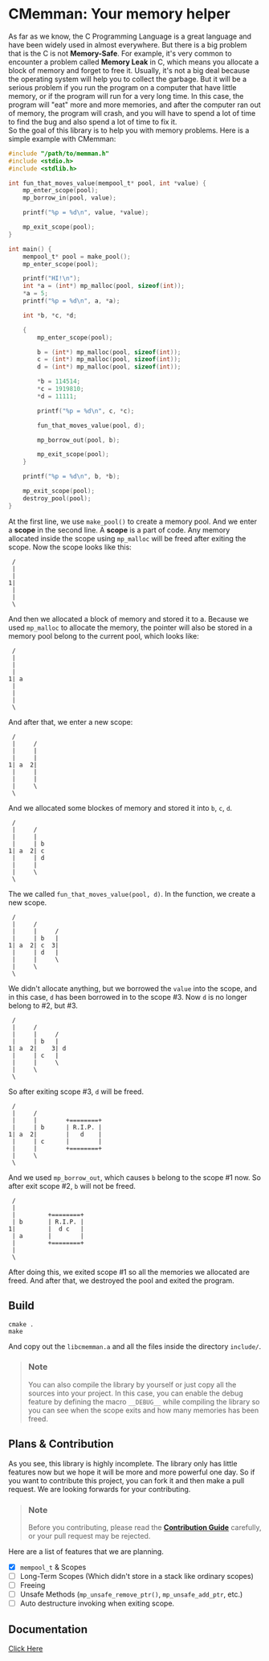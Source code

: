 # CMemman: Your memory helper

As far as we know, the C Programming Language is a great language and have been widely used in almost everywhere. But there is a big problem that is the C is not **Memory-Safe**. For example, it's very common to encounter a problem called **Memory Leak** in C, which means you allocate a block of memory and forget to free it. Usually, it's not a big deal because the operating system will help you to collect the garbage. But it will be a serious problem if you run the program on a computer that have little memory, or if the program will run for a very long time. In this case, the program will "eat" more and more memories, and after the computer ran out of memory, the program will crash, and you will have to spend a lot of time to find the bug and also spend a lot of time to fix it.  
So the goal of this library is to help you with memory problems. Here is a simple example with CMemman:
```C
#include "/path/to/memman.h"
#include <stdio.h>
#include <stdlib.h>

int fun_that_moves_value(mempool_t* pool, int *value) {
    mp_enter_scope(pool);
    mp_borrow_in(pool, value);

    printf("%p = %d\n", value, *value);

    mp_exit_scope(pool);
}

int main() {
    mempool_t* pool = make_pool();
    mp_enter_scope(pool);

    printf("HI!\n");
    int *a = (int*) mp_malloc(pool, sizeof(int));
    *a = 5;
    printf("%p = %d\n", a, *a);

    int *b, *c, *d;

    {
        mp_enter_scope(pool);

        b = (int*) mp_malloc(pool, sizeof(int));
        c = (int*) mp_malloc(pool, sizeof(int));
        d = (int*) mp_malloc(pool, sizeof(int));

        *b = 114514;
        *c = 1919810;
        *d = 11111;

        printf("%p = %d\n", c, *c);

        fun_that_moves_value(pool, d);

        mp_borrow_out(pool, b);

        mp_exit_scope(pool);
    }

    printf("%p = %d\n", b, *b);

    mp_exit_scope(pool);
    destroy_pool(pool);
}
```

At the first line, we use `make_pool()` to create a memory pool. And we enter a **scope** in the second line. A **scope** is a part of code. Any memory allocated inside the scope using `mp_malloc` will be freed after exiting the scope. Now the scope looks like this:
```
 /
 |
 |
1|
 |
 |
 \
```
And then we allocated a block of memory and stored it to a. Because we used `mp_malloc` to allocate the memory, the pointer will also be stored in a memory pool belong to the current pool, which looks like:
```
 /
 |
 |
 |
1| a
 |
 |
 |
 \
```

And after that, we enter a new scope:
```
 /
 |     /
 |     |
 |     |
1| a  2|
 |     |
 |     |
 |     \
 \
```
And we allocated some blockes of memory and stored it into `b`, `c`, `d`.
```
 /
 |     /
 |     |
 |     | b
1| a  2| c
 |     | d
 |     |
 |     \
 \
```

The we called `fun_that_moves_value(pool, d)`. In the function, we create a new scope.
```
 /
 |     /     
 |     |     /
 |     | b   |
1| a  2| c  3|
 |     | d   |
 |     |     \
 |     \
 \
```
We didn't allocate anything, but we borrowed the `value` into the scope, and in this case, `d` has been borrowed in to the scope #3. Now `d` is no longer belong to #2, but #3.

```
 /
 |     /     
 |     |     /
 |     | b   |
1| a  2|    3| d
 |     | c   |
 |     |     \
 |     \
 \
```
So after exiting scope #3, `d` will be freed.
```
 /
 |     /     
 |     |        +========+
 |     | b      | R.I.P. |
1| a  2|        |   d    |
 |     | c      |        |
 |     |        +========+
 |     \
 \
 ```
And we used `mp_borrow_out`, which causes `b` belong to the scope #1 now. So after exit scope #2, `b` will not be freed.
```
 /
 |      
 |         +========+
 | b       | R.I.P. |
1|         |  d c   |
 | a       |        |
 |         +========+
 | 
 \
 ```

After doing this, we exited scope #1 so all the memories we allocated are freed. And after that, we destroyed the pool and exited the program.

## Build
```
cmake .
make
```
And copy out the `libcmemman.a` and all the files inside the directory `include/`.
> ### Note
> You can also compile the library by yourself or just copy all the sources into your project. In this case, you can enable the debug feature by defining the macro `__DEBUG__` while compiling the library so you can see when the scope exits and how many memories has been freed.

## Plans & Contribution
As you see, this library is highly incomplete. The library only has little features now but we hope it will be more and more powerful one day. So if you want to contribute this project, you can fork it and then make a pull request. We are looking forwards for your contributing.

> ### Note
> Before you contributing, please read the **[Contribution Guide](doc/ContributionGuide/Overview.md)** carefully, or your pull request may be rejected.

Here are a list of features that we are planning.

- [x] `mempool_t` & Scopes
- [ ] Long-Term Scopes (Which didn't store in a stack like ordinary scopes)
- [ ] Freeing
- [ ] Unsafe Methods (`mp_unsafe_remove_ptr()`, `mp_unsafe_add_ptr`, etc.)
- [ ] Auto destructure invoking when exiting scope.

## Documentation
[Click Here](doc/Overview.md)

